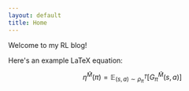 ```yaml
---
layout: default
title: Home
---
```


Welcome to my RL blog!

Here's an example LaTeX equation:

$$
\eta^{\hat{M}}(\pi) = \mathbb{E}_{(s, a) \sim \rho_{\pi}^{\hat{T}}} [G_{\pi}^{\hat{M}}(s, a)]
$$


<script>
  MathJax = {
    tex: {
      inlineMath: [['$', '$'], ['\\(', '\\)']],
      displayMath: [['$$', '$$'], ['\\[', '\\]']],
      processEscapes: true
    },
    options: {
      skipHtmlTags: ['script', 'noscript', 'style', 'textarea', 'pre'],
      ignoreHtmlClass: 'tex2jax_ignore',
      processHtmlClass: 'mathjax_process'
    }
  };
</script>
